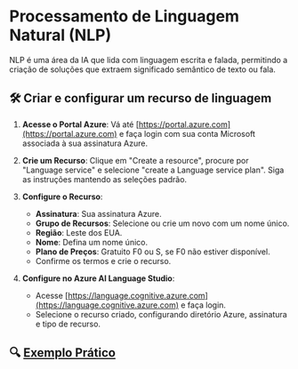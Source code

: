 # Processamento de Linguagem Natural (NLP)

NLP é uma área da IA que lida com linguagem escrita e falada, permitindo a criação de soluções que extraem significado semântico de texto ou fala.

## 🛠 Criar e configurar um recurso de linguagem

1. **Acesse o Portal Azure**: Vá até [https://portal.azure.com](https://portal.azure.com) e faça login com sua conta Microsoft associada à sua assinatura Azure.

2. **Crie um Recurso**: Clique em "Create a resource", procure por "Language service" e selecione "create a Language service plan". Siga as instruções mantendo as seleções padrão.

3. **Configure o Recurso**:
   - **Assinatura**: Sua assinatura Azure.
   - **Grupo de Recursos**: Selecione ou crie um novo com um nome único.
   - **Região**: Leste dos EUA.
   - **Nome**: Defina um nome único.
   - **Plano de Preços**: Gratuito F0 ou S, se F0 não estiver disponível.
   - Confirme os termos e crie o recurso.

4. **Configure no Azure AI Language Studio**:
   - Acesse [https://language.cognitive.azure.com](https://language.cognitive.azure.com) e faça login.
   - Selecione o recurso criado, configurando diretório Azure, assinatura e tipo de recurso.


## 🔍 [Exemplo Prático](ExemploPratico.md)